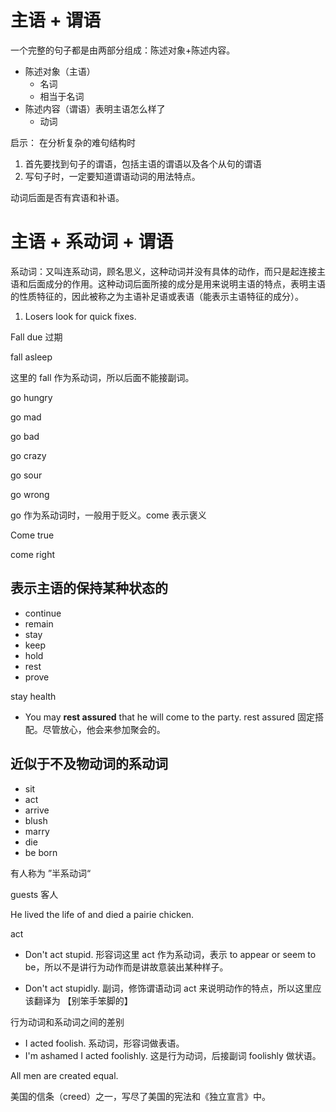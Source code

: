# 主语 + 谓语

一个完整的句子都是由两部分组成：陈述对象+陈述内容。

- 陈述对象（主语）
  - 名词
  - 相当于名词
- 陈述内容（谓语）表明主语怎么样了
  - 动词



启示：
在分析复杂的难句结构时

1. 首先要找到句子的谓语，包括主语的谓语以及各个从句的谓语
2. 写句子时，一定要知道谓语动词的用法特点。

动词后面是否有宾语和补语。

# 主语 + 系动词 + 谓语

系动词：又叫连系动词，顾名思义，这种动词并没有具体的动作，而只是起连接主语和后面成分的作用。这种动词后面所接的成分是用来说明主语的特点，表明主语的性质特征的，因此被称之为主语补足语或表语（能表示主语特征的成分）。

1. Losers look for quick fixes.





Fall due 过期

fall asleep

这里的 fall 作为系动词，所以后面不能接副词。

go hungry

go mad

go bad

go crazy

go sour

go wrong

go 作为系动词时，一般用于贬义。come 表示褒义

Come true

come right

## 表示主语的保持某种状态的

- continue
- remain
- stay 
- keep 
- hold
- rest
- prove

stay health

- You may **rest assured** that he will come to the party.  rest assured 固定搭配。尽管放心，他会来参加聚会的。

## 近似于不及物动词的系动词

- sit
- act
- arrive
- blush
- marry
- die
- be born

有人称为 ”半系动词“

guests 客人

He lived the life of and died a pairie chicken.





act

- Don't act stupid. 形容词这里 act 作为系动词，表示 to appear or seem to be，所以不是讲行为动作而是讲故意装出某种样子。

- Don't act stupidly. 副词，修饰谓语动词 act 来说明动作的特点，所以这里应该翻译为 【别笨手笨脚的】

行为动词和系动词之间的差别

- I acted foolish. 系动词，形容词做表语。
- I'm ashamed I acted foolishly. 这是行为动词，后接副词 foolishly 做状语。



All men are created equal.

美国的信条（creed）之一，写尽了美国的宪法和《独立宣言》中。

